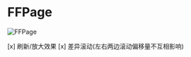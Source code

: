 # FFPage
![FFPage](https://github.com/H2OB/FFPage/blob/master/FFPage.gif)


[x] 刷新/放大效果
[x] 差异滚动(左右两边滚动偏移量不互相影响)
